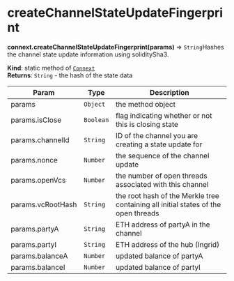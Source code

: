 # createChannelStateUpdateFingerprint

**connext.createChannelStateUpdateFingerprint\(**params**\)** ⇒ `String`Hashes the channel state update information using soliditySha3.

**Kind**: static method of [`Connext`](../connext-client/#Connext)  
**Returns**: `String` - the hash of the state data

| Param | Type | Description |
| --- | --- | --- |
| params | `Object` | the method object |
| params.isClose | `Boolean` | flag indicating whether or not this is closing state |
| params.channelId | `String` | ID of the channel you are creating a state update for |
| params.nonce | `Number` | the sequence of the channel update |
| params.openVcs | `Number` | the number of open threads associated with this channel |
| params.vcRootHash | `String` | the root hash of the Merkle tree containing all initial states of the open threads |
| params.partyA | `String` | ETH address of partyA in the channel |
| params.partyI | `String` | ETH address of the hub \(Ingrid\) |
| params.balanceA | `Number` | updated balance of partyA |
| params.balanceI | `Number` | updated balance of partyI |

